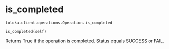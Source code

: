 # is_completed
`toloka.client.operations.Operation.is_completed`

```
is_completed(self)
```

Returns True if the operation is completed. Status equals SUCCESS or FAIL.


